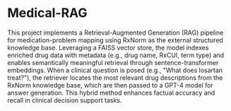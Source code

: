 # Medical-RAG
This project implements a Retrieval-Augmented Generation (RAG) pipeline for medication-problem mapping using RxNorm as the external structured knowledge base. Leveraging a FAISS vector store, the model indexes enriched drug data with metadata (e.g., drug name, RxCUI, term type) and enables semantically meaningful retrieval through sentence-transformer embeddings. When a clinical question is posed (e.g., "What does losartan treat?"), the retriever locates the most relevant drug descriptions from the RxNorm knowledge base, which are then passed to a GPT-4 model for answer generation. This hybrid method enhances factual accuracy and recall in clinical decision support tasks.